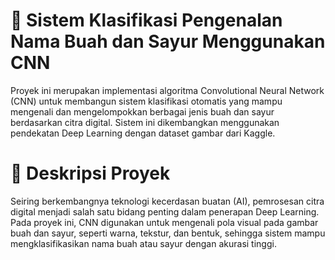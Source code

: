 # 🍎 Sistem Klasifikasi Pengenalan Nama Buah dan Sayur Menggunakan CNN

Proyek ini merupakan implementasi algoritma Convolutional Neural Network (CNN) untuk membangun sistem klasifikasi otomatis yang mampu mengenali dan mengelompokkan berbagai jenis buah dan sayur berdasarkan citra digital. Sistem ini dikembangkan menggunakan pendekatan Deep Learning dengan dataset gambar dari Kaggle.

# 📘 Deskripsi Proyek

Seiring berkembangnya teknologi kecerdasan buatan (AI), pemrosesan citra digital menjadi salah satu bidang penting dalam penerapan Deep Learning. Pada proyek ini, CNN digunakan untuk mengenali pola visual pada gambar buah dan sayur, seperti warna, tekstur, dan bentuk, sehingga sistem mampu mengklasifikasikan nama buah atau sayur dengan akurasi tinggi.
